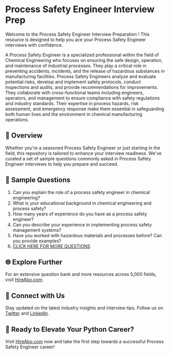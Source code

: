 # Process Safety Engineer Interview Prep

Welcome to the Process Safety Engineer Interview Preparation ! This resource is designed to help you ace your Process Safety Engineer interviews with confidence.

A Process Safety Engineer is a specialized professional within the field of Chemical Engineering who focuses on ensuring the safe design, operation, and maintenance of industrial processes. They play a critical role in preventing accidents, incidents, and the release of hazardous substances in manufacturing facilities. Process Safety Engineers analyze and evaluate potential risks, develop and implement safety protocols, conduct inspections and audits, and provide recommendations for improvements. They collaborate with cross-functional teams including engineers, operators, and management to ensure compliance with safety regulations and industry standards. Their expertise in process hazards, risk assessment, and emergency response make them essential in safeguarding both human lives and the environment in chemical manufacturing operations.

## 🚀 Overview

Whether you're a seasoned Process Safety Engineer or just starting in the field, this repository is tailored to enhance your interview readiness. We've curated a set of sample questions commonly asked in Process Safety Engineer interviews to help you prepare and succeed.

## 📝 Sample Questions

1. Can you explain the role of a process safety engineer in chemical engineering?
2. What is your educational background in chemical engineering and process safety?
3. How many years of experience do you have as a process safety engineer?
4. Can you describe your experience in implementing process safety management systems?
5. Have you worked with hazardous materials and processes before? Can you provide examples?
6. [CLICK HERE FOR MORE QUESTIONS](https://hireabo.com/job/3_4_12/Process%20Safety%20Engineer)

## 🌐 Explore Further

For an extensive question bank and more resources across 5,000 fields, visit [HireAbo.com](https://www.hireabo.com).

## 📱 Connect with Us

Stay updated on the latest industry insights and interview tips. Follow us on [Twitter](https://twitter.com/hireabo) and [LinkedIn](https://www.linkedin.com/in/hire-abo-3609972a8/).

## 🚀 Ready to Elevate Your Python Career?

Visit [HireAbo.com](https://www.hireabo.com) now and take the first step towards a successful Process Safety Engineer career!